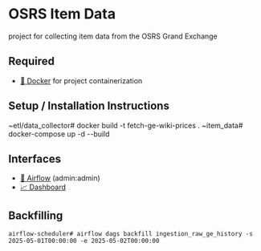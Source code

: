 # OSRS Item Data
project for collecting item data from the OSRS Grand Exchange

## Required
- [🐳 Docker](https://www.docker.com/) for project containerization

## Setup / Installation Instructions
~etl/data_collector# docker build -t fetch-ge-wiki-prices .
~item_data# docker-compose up -d --build 

## Interfaces
- [📅 Airflow](http://localhost:8080/home) (admin:admin)
- [📈 Dashboard](http://localhost:8050)

## Backfilling
```
airflow-scheduler# airflow dags backfill ingestion_raw_ge_history -s 2025-05-01T00:00:00 -e 2025-05-02T00:00:00
```